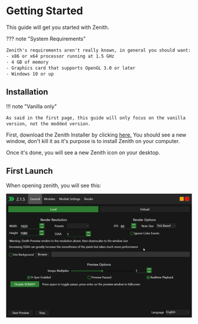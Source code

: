 # Getting Started
This guide will get you started with Zenith.

??? note "System Requirements"

    Zenith's requirements aren't really known, in general you should want:
    - x86 or x64 processor running at 1.5 GHz
    - 4 GB of memory
    - Graphics card that supports OpenGL 3.0 or later
    - Windows 10 or up

## Installation

!!! note "Vanilla only"

    As said in the first page, this guide will only focus on the vanilla version, not the modded version.

First, download the Zenith Installer by clicking [here.](https://github.com/arduano/Zenith-MIDI/releases/download/2.1.5/ZenithInstaller.exe)
You should see a new window, don't kill it as it's purpose is to install Zenith on your computer.

Once it's done, you will see a new Zenith icon on your desktop.

## First Launch

When opening zenith, you will see this:

![Zenith Window](./images/Zenith.png)
